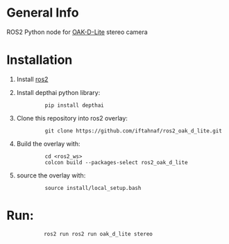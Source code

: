 # General Info

ROS2 Python node for [OAK-D-Lite](https://docs.luxonis.com/projects/hardware/en/latest/pages/DM9095.html) stereo camera

# Installation

1. Install [ros2](https://docs.ros.org/en/foxy/Installation/Ubuntu-Install-Binary.html)

2. Install depthai python library:

                pip install depthai

3. Clone this repository into ros2 overlay:

                git clone https://github.com/iftahnaf/ros2_oak_d_lite.git

4. Build the overlay with:


                cd <ros2_ws>
                colcon build --packages-select ros2_oak_d_lite


5. source the overlay with:

                source install/local_setup.bash

# Run:

                ros2 run ros2 run oak_d_lite stereo